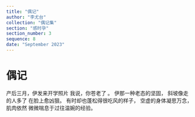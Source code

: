 ```yaml
---
title: "偶记"
author: "李尤台"
collection: "偶记集"
section: "感时孕"
section_number: 3
sequence: 8
date: "September 2023"
---
```


# 偶记

产后三月，伊发来开学照片
我说，你苍老了 。
伊那一种老态的坚固，
斜坡像走的人多了 在脸上愈凶狠。
有时却也蓬松得很吃风的样子，
空虚的身体凝思万念，肌肉依然
微微喘息于过往温婉的经验。
